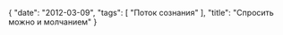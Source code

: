 {
   "date": "2012-03-09",
   "tags": [
      "Поток сознания"
   ],
   "title": "Спросить можно и молчанием"
}


